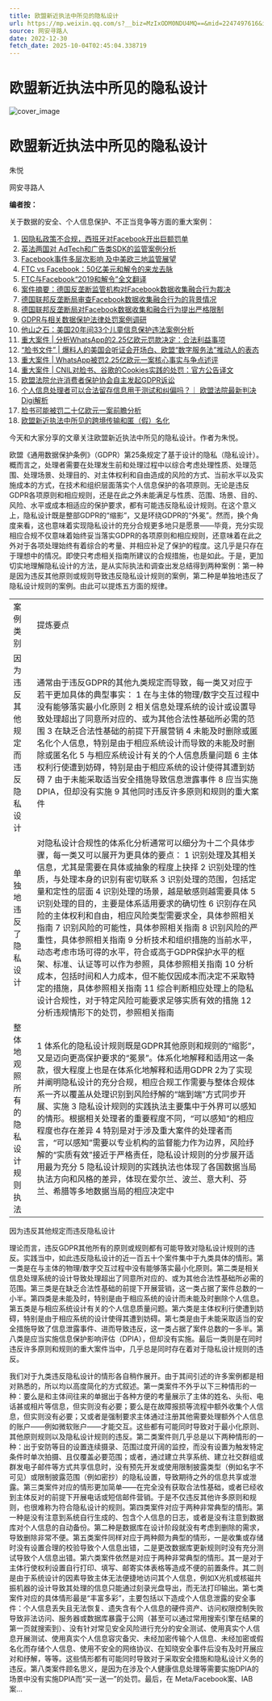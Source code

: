 ```yaml
---
title: 欧盟新近执法中所见的隐私设计
url: https://mp.weixin.qq.com/s?__biz=MzIxODM0NDU4MQ==&mid=2247497616&idx=1&sn=ffd1ade3e2af53cfc90edbaa72ef1f29&chksm=97e94a7aa09ec36ca0bc5d3e8d1f7a8880af481fde381b9e9d8e7444c6ce8bf97642f3f87dbc&scene=58&subscene=0#rd
source: 网安寻路人
date: 2022-12-30
fetch_date: 2025-10-04T02:45:04.338719
---
```


# 欧盟新近执法中所见的隐私设计

![cover_image](https://mmbiz.qpic.cn/mmbiz_jpg/jErr674f9m8lxZaGb8cGicUxmzOTvzqYbLLB2wngM81jaFSM7ToN5F5GTtxHOO4a3r1UEM8OK6txFaXGOyFo1Nw/0?wx_fmt=jpeg)

# 欧盟新近执法中所见的隐私设计

朱悦

网安寻路人

**编者按：**

关于数据的安全、个人信息保护、不正当竞争等方面的重大案例：

1. [因隐私政策不合规，西班牙对Facebook开出巨额罚单](http://mp.weixin.qq.com/s?__biz=MzIxODM0NDU4MQ==&mid=2247484495&idx=1&sn=6d5a7894eb973c9eb90af98900518267&chksm=97eab9a5a09d30b3bbc3ebe6ee7c0468195e746c91e7faed00fcdc284b2657ea9e7ca03789e2&scene=21#wechat_redirect)
2. [英法两国对 AdTech和广告类SDK的监管案例分析](http://mp.weixin.qq.com/s?__biz=MzIxODM0NDU4MQ==&mid=2247486668&idx=1&sn=1aef3b6d0898d9bc02023d9da217511f&chksm=97eab126a09d383029a3a7297b544ecad0574b78c46dd3880441098479e843eb72c2abfa91bf&scene=21#wechat_redirect)
3. [Facebook事件多层次影响 及中美欧三地监管展望](http://mp.weixin.qq.com/s?__biz=MzIxODM0NDU4MQ==&mid=2247485118&idx=1&sn=d67eab3c441bca1756e396da0c3d71c0&chksm=97eabb54a09d3242c87dd88f93378e818ce5ef035fc9390715b1cb847d51d1ee466501b2c79f&scene=21#wechat_redirect)
4. [FTC vs Facebook：50亿美元和解令的来龙去脉](http://mp.weixin.qq.com/s?__biz=MzIxODM0NDU4MQ==&mid=2247486732&idx=1&sn=9c60d275e23a22f7744eafa265dc8bcf&chksm=97eab0e6a09d39f019a901a86407195d3047e130d735bd8191bd30b2271767f52d3ee9c1a93c&scene=21#wechat_redirect)
5. [FTC与Facebook“2019和解令”全文翻译](http://mp.weixin.qq.com/s?__biz=MzIxODM0NDU4MQ==&mid=2247486699&idx=1&sn=0e4e2ef9a3a7dea7c783a5e5e8005316&chksm=97eab101a09d3817f6207e664521d827ee3630f0242eec8a0fe135b550266f4f3141d485320d&scene=21#wechat_redirect)
6. [案件摘要：德国反垄断监管机构对Facebook数据收集融合行为裁决](http://mp.weixin.qq.com/s?__biz=MzIxODM0NDU4MQ==&mid=2247486004&idx=1&sn=288c532b973db492390a34eeeb56cb45&chksm=97eab7dea09d3ec8d74ca93759e0b3aa539b2ef8b3728c42eabe7dd918dd0ad988edac450f27&scene=21#wechat_redirect)
7. [德国联邦反垄断局审查Facebook数据收集融合行为的背景情况](http://mp.weixin.qq.com/s?__biz=MzIxODM0NDU4MQ==&mid=2247485969&idx=1&sn=8b5cf1f14d9e76932eca4eedd8793b30&chksm=97eab7fba09d3eed53ab5aa15d9a9a73787e1209e0cae45b31ba959fb684c0a66889f29c7ec7&scene=21#wechat_redirect)
8. [德国联邦反垄断局对Facebook数据收集和融合行为提出严格限制](http://mp.weixin.qq.com/s?__biz=MzIxODM0NDU4MQ==&mid=2247485958&idx=1&sn=b7bdeb6008dfee07796a9b234ab8428d&chksm=97eab7eca09d3efa54ab3ed110798cf1afbdcf37d7d17b6d595ad6ed2166b60969dcae519ffd&scene=21#wechat_redirect)
9. [GDPR与相关数据保护法律处罚案例调研](http://mp.weixin.qq.com/s?__biz=MzIxODM0NDU4MQ==&mid=2247486561&idx=1&sn=9426d08de7053851ac48d21ca330e6ab&chksm=97eab18ba09d389d247ab1696962c3c74581b6fd1d5d83c449db5c149b55b8aa19f1d10c898e&scene=21#wechat_redirect)
10. [他山之石：美国20年间33个儿童信息保护违法案例分析](http://mp.weixin.qq.com/s?__biz=MzIxODM0NDU4MQ==&mid=2247487178&idx=1&sn=bdb7a8a50d4eeeb389cda968af2b91a0&chksm=97eab320a09d3a369e7f082a6bf212215257329ac0b81f985a12032a8901a863c7554244950d&scene=21#wechat_redirect)
11. [重大案件 | 分析WhatsApp的2.25亿欧元罚款决定：合法利益事项](http://mp.weixin.qq.com/s?__biz=MzIxODM0NDU4MQ==&mid=2247492970&idx=1&sn=14d9d630769d4024813165c8027413b5&chksm=97e95880a09ed196ae1b70e7a9ae8f1534b930551c4e4a25d183303837498f8237dfe130ad4d&scene=21#wechat_redirect)
12. [“脸书文件” | 爆料人的美国会听证会开场白、欧盟“数字服务法”推动人的表态](http://mp.weixin.qq.com/s?__biz=MzIxODM0NDU4MQ==&mid=2247493229&idx=1&sn=95b02380c129d21e9bf1f39fb52a0944&chksm=97e95b87a09ed2917608b35773b4f1aca0df7d6b31715b297105ef938444c762f9231c5ff19d&scene=21#wechat_redirect)
13. [重大案件 | WhatsApp被罚2.25亿欧元一案核心事实与争点述评](http://mp.weixin.qq.com/s?__biz=MzIxODM0NDU4MQ==&mid=2247493207&idx=1&sn=717c051c05f20c5db4446c873d513c39&chksm=97e95bbda09ed2abdae030875e460da6d0d91dab4248997a1cd3cbe121941f5157e2da8d5ab6&scene=21#wechat_redirect)
14. [重大案件 | CNIL对脸书、谷歌的Cookies实践的处罚：官方公告译文](http://mp.weixin.qq.com/s?__biz=MzIxODM0NDU4MQ==&mid=2247493590&idx=1&sn=e45cfa4ce67d0471a5ff192e543fa71d&chksm=97e95a3ca09ed32a7ae42e0ade7111a2e19dbd2956070d0e23e1657f6c47313a67b0fcc77fdd&scene=21#wechat_redirect)
15. [欧盟法院允许消费者保护协会自主发起GDPR诉讼](http://mp.weixin.qq.com/s?__biz=MzIxODM0NDU4MQ==&mid=2247494815&idx=1&sn=95057dcc7c820e71f2b6d3c4fe661291&chksm=97e95175a09ed8638a08510c3b2a0a0395aad74848018476aabc8ba3213d9ef1bb0b88f88f2f&scene=21#wechat_redirect)
16. [个人信息处理者可以合法留存信息用于测试和纠偏吗？｜ 欧盟法院最新判决Digi解析](http://mp.weixin.qq.com/s?__biz=MzIxODM0NDU4MQ==&mid=2247497081&idx=1&sn=8287210b2139a8898b1348756a70e8c5&chksm=97e94893a09ec185f8be892f75fab700d8d43c00dc1710ae7953d6044584a43bd463c241c1c2&scene=21#wechat_redirect)
17. [脸书可能被罚二十亿欧元一案前瞻分析](http://mp.weixin.qq.com/s?__biz=MzIxODM0NDU4MQ==&mid=2247497214&idx=1&sn=9acd1cc9a4e2d1ba8b4605ac708fd5e5&chksm=97e94814a09ec10277c0d755e1789dbfc76494860202f3454b603fbc2c7eac78e9ed91510e70&scene=21#wechat_redirect)
18. [欧盟新近执法中所见的跨境传输和匿（假）名化](http://mp.weixin.qq.com/s?__biz=MzIxODM0NDU4MQ==&mid=2247497582&idx=1&sn=283a8cce070763340d46579117f5de5a&chksm=97e94a84a09ec392b71f52c753314ff7211bccb0959f014159ab27f24353945ed32fc60a3684&scene=21#wechat_redirect)

今天和大家分享的文章关注欧盟新近执法中所见的隐私设计。作者为朱悦。

欧盟《通用数据保护条例》（GDPR）第25条规定了基于设计的隐私（隐私设计）。概而言之，处理者需要在处理发生前和处理过程中以综合考虑处理性质、处理范围、处理场景、处理目的、对主体权利和自由造成的风险的方式、当前水平以及实施成本的方式，在技术和组织层面落实个人信息保护的各项原则。无论是违反GDPR各项原则和相应规则，还是在此之外未能满足与性质、范围、场景、目的、风险、水平或成本相适应的保护要求，都有可能违反隐私设计规则。在这个意义上，隐私设计既是整部GDPR的“缩影”，又是环绕GDPR的“外冕”。然而，换个角度来看，这也意味着实现隐私设计的充分合规更多地只是愿景——毕竟，充分实现相应合规不仅意味着始终妥当落实GDPR的各项原则和相应规则，还意味着在此之外对于各项处理始终有着综合的考量、并相应补足了保护的程度。这几乎是只存在于理想中的情况。即使只考虑相关指南所建议的合规措施，也是如此。于是，更加切实地理解隐私设计的方法，是从实际执法和调查出发总结得到两种案例：第一种是因为违反其他原则或规则导致违反隐私设计规则的案例，第二种是单独地违反了隐私设计规则的案例。由此可以提炼五方面的规律。

|  |  |
| --- | --- |
| 案例类别 | 提炼要点 |
| 因为违反其他规定而违反隐私设计 | 通常由于违反GDPR的其他九类规定而导致，每一类又对应于若干更加具体的典型事实：  1 在与主体的物理/数字交互过程中没有能够落实最小化原则  2 相关信息处理系统的设计或设置导致处理超出了同意所对应的、或为其他合法性基础所必需的范围  3 在缺乏合法性基础的前提下开展营销  4 未能及时删除或匿名化个人信息，特别是由于相应系统设计而导致的未能及时删除或匿名化  5 与相应系统设计有关的个人信息质量问题  6 主体权利行使遭到妨碍，特别是由于相应系统的设计使得其遭到妨碍  7 由于未能采取适当安全措施导致信息泄露事件  8 应当实施DPIA，但却没有实施  9 其他同时违反许多原则和规则的重大案件 |
| 单独地违反了隐私设计 | 对隐私设计合规性的体系化分析通常可以细分为十二个具体步骤，每一类又可以展开为更具体的要点：  1 识别处理及其相关信息，尤其是需要在具体或抽象的程度上抉择  2 识别处理的性质，与处理本身的识别有密切联系  3 识别处理的范围，包括定量和定性的层面  4 识别处理的场景，越是敏感则越需要具体  5 识别处理的目的，主要是体系适用要求的确切性  6 识别存在风险的主体权利和自由，相应风险类型需要求全，具体参照相关指南  7 识别风险的可能性，具体参照相关指南  8 识别风险的严重性，具体参照相关指南  9 分析技术和组织措施的当前水平，动态考虑市场可得的水平，符合或高于GDPR保护水平的框架、标准、认证等可以作为参照，具体参照相关指南  10 分析成本，包括时间和人力成本，但不能仅因成本而决定不采取特定的措施，具体参照相关指南  11 综合判断相应处理上的隐私设计合规性，对于特定风险可能要求足够实质有效的措施  12 分析违规情形下的处罚，参照相关指南 |
| 整体地观照所有的隐私设计规则执法 | 1 体系化的隐私设计规则既是GDPR其他原则和规则的“缩影”，又是迈向更高保护要求的“冕景”。体系化地解释和适用这一条款，很大程度上也是在体系化地解释和适用GDPR  2为了实现并阐明隐私设计的充分合规，相应合规工作需要与整体合规体系一齐以覆盖从处理识别到风险纾解的“端到端”方式同步开展、实施  3 隐私设计规则的实践执法主要集中于外界可以感知的情形。根据相关处理者的重要程度不同，“可以感知”的相应程度也存在差异  4 特别是对于涉及重大案件的处理者而言，“可以感知”需要以专业机构的监督能力作为边界，风险纾解的“实质有效”接近于严格责任，隐私设计规则的分步展开适用最为充分  5 隐私设计规则的实践执法也体现了各国数据当局执法方向和风格的差异，体现在爱尔兰、波兰、意大利、芬兰、希腊等多地数据当局的相应决定中 |

因为违反其他规定而违反隐私设计

理论而言，违反GDPR其他所有的原则或规则都有可能导致对隐私设计规则的违反。实践当中，如此违反隐私设计的近一百五十个案件集中于九类具体的情形。第一类是在与主体的物理/数字交互过程中没有能够落实最小化原则。第二类是相关信息处理系统的设计导致处理超出了同意所对应的、或为其他合法性基础所必需的范围。第三类是在缺乏合法性基础的前提下开展营销，这一类占据了案件总数的一小半。第四类是未能及时，特别是由于相应系统的设计而未能及时删除个人信息。第五类是与相应系统设计有关的个人信息质量问题。第六类是主体权利行使遭到妨碍，特别是由于相应系统的设计使得其遭到妨碍。第七类是由于未能采取适当的安全措施导致了信息泄露事件、进而导致违反，这一类占据了案件总数的一多半。第八类是应当实施信息保护影响评估（DPIA），但却没有实施。最后一类则是在同时违反许多原则和规则的重大案件当中，几乎总是同时存在着对于隐私设计规则的违反。

我们对于九类违反隐私设计的情形各自稍作展开。由于其间引述的许多案例都是相对熟悉的，所以均以高度简化的方式叙述。第一类案件不外乎以下三种情形的一种：要么是和主体间往来的单据出于各种方便的考量展示了主体的姓名、头衔、电话甚或相片等信息，但实则没有必要；要么是在故障报损等流程中额外收集个人信息，但实则没有必要；又或者是强制要求主体通过注册其他需要处理额外个人信息的账户——例如微软账户——才能交互。这些都有可能同时导致对于最小化原则、其他原则规则以及隐私设计规则的违反。第二类案件则几乎总是以下两种情形的一种：出于安防等目的设置连续摄录、范围过度开阔的监控，而没有设置为触发特定条件时单次拍摄、且仅覆盖必要范围；或者，通过建立共享系统、建立社交群组或群发电子邮件等方式共享信息时，没有预先开发或使用限制披露类型（例如名字不可见）或限制披露范围（例如密抄）的隐私设置，导致期待之外的信息共享或泄露。第三类案件对应的情形更加简单——在完全没有获取合法性基础，或者已经收到主体反对的前提下开展电话或短信邮件营销。于是不仅违反其他许多原则和规则，也很难称为符合隐私设计的规则。第四类案件对应于两种非常典型的情形。第一种是没有注意到系统自行生成的、包含个人信息的日志，或者是没有注意到数据库对个人信息的自动备份。第二种是数据库在设计阶段就没有考虑到删除的需求，导致删除非常不便。第五类案件同样对应于两种颇为典型的情形，一是收集或存储时没有设置合理的校验导致个人信息出错，二是更改数据库更新规则时没有充分测试导致个人信息出错。第六类案件依然是对应于两种非常典型的情形。其一是对于主体行使权利设置自行打印、填写、邮寄实体表格等造成不便的前置条件。其二则是由于系统设计的因素导致主体无法便捷地访问其个人信息，例如X光机或核磁共振机器的设计导致其处理的信息只能通过刻录光盘导出，而无法打印输出。第七类案件对应的具体情形最是“丰富多彩”，主要包括以下造成个人信息泄露的安全事件：个人信息丢失且无法恢复、遗失含有个人信息的硬件资产、访问权限控制失败导致非法访问、服务器或数据库暴露于公网（甚至可以通过常用搜索引擎在结果的第一页就搜索到）、没有针对常见安全风险进行充分的安全测试、使用真实个人信息开展测试、使用真实个人信息容灾备灾、未经加密传输个人信息、未经加密或假名化而存储个人信息、使用不安全的网络协议、在知晓安全事件后没有及时开展应对和纾解，等等。这些情形都有可能同时导致对于采取安全措施和隐私设计义务的违反。第八类案件顾名思义，是因为在涉及个人健康信息处理等需要实施DPIA的场景中没有实施DPIA而“买一送一”的处罚。最后，在 Meta/Facebook案、IAB案...